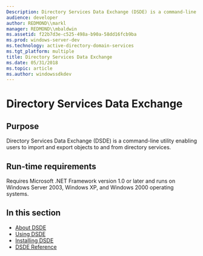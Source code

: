 ```yaml
---
Description: Directory Services Data Exchange (DSDE) is a command-line utility enabling users to import and export objects to and from directory services.
audience: developer
author: REDMOND\\markl
manager: REDMOND\\mbaldwin
ms.assetid: f22b7d3e-c525-498a-b90a-58dd16fcb9ba
ms.prod: windows-server-dev
ms.technology: active-directory-domain-services
ms.tgt_platform: multiple
title: Directory Services Data Exchange
ms.date: 05/31/2018
ms.topic: article
ms.author: windowssdkdev
---
```


# Directory Services Data Exchange

## Purpose

Directory Services Data Exchange (DSDE) is a command-line utility enabling users to import and export objects to and from directory services.

## Run-time requirements

Requires Microsoft .NET Framework version 1.0 or later and runs on Windows Server 2003, Windows XP, and Windows 2000 operating systems.

## In this section

-   [About DSDE](about-dsde.md)
-   [Using DSDE](using-dsde.md)
-   [Installing DSDE](installing-dsde.md)
-   [DSDE Reference](dsde-reference.md)

 

 



